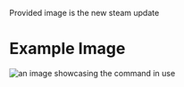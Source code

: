 Provided image is the new steam update

# Example Image

![an image showcasing the command in use](/static/images/commands/heavensdoor/heavens%20door%20steam.png)